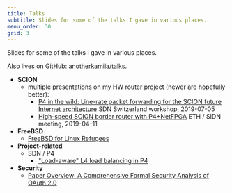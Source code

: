 ```yaml
---
title: Talks
subtitle: Slides for some of the talks I gave in various places.
menu_order: 30
grid: 3
---
```


Slides for some of the talks I gave in various places.

Also lives on GitHub: [anotherkamila/talks](https://github.com/anotherkamila/talks).

* **SCION**
  * multiple presentations on my HW router project (newer are hopefully better):
    * [P4 in the wild: Line-rate packet forwarding for the SCION future Internet architecture](scion/p4-scion-sdn-ch)
      SDN Switzerland workshop, 2019-07-05
    * [High-speed SCION border router with P4+NetFPGA](scion/p4-scion-sidn)
      ETH / SIDN meeting, 2019-04-11
* **FreeBSD**
  * [FreeBSD for Linux Refugees](to-linux-refugees)
* **Project-related**
  * SDN / P4
    * ["Load-aware" L4 load balancing in P4](sdn-loadbalancing)
* **Security**
  * [Paper Overview: A Comprehensive Formal Security Analysis of OAuth 2.0](oauth)
